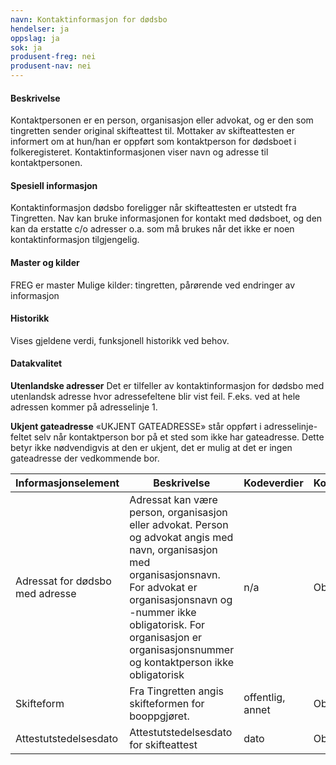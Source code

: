 ```yaml
---
navn: Kontaktinformasjon for dødsbo
hendelser: ja
oppslag: ja
sok: ja
produsent-freg: nei
produsent-nav: nei
---
```


#### Beskrivelse

Kontaktpersonen er en person, organisasjon eller advokat, og er den som tingretten sender original skifteattest til. Mottaker av
skifteattesten er informert om at hun/han er oppført som kontaktperson for dødsboet i folkeregisteret. Kontaktinformasjonen viser navn og
adresse til kontaktpersonen.

#### Spesiell informasjon

Kontaktinformasjon dødsbo foreligger når skifteattesten er utstedt fra Tingretten. Nav kan bruke informasjonen for kontakt med dødsboet, 
og den kan da erstatte c/o adresser o.a. som må brukes når det ikke er noen kontaktinformasjon tilgjengelig.

#### Master og kilder

FREG er master
Mulige kilder: tingretten, pårørende ved endringer av informasjon

#### Historikk

Vises gjeldene verdi, funksjonell historikk ved behov.

#### Datakvalitet
**Utenlandske adresser**
Det er tilfeller av kontaktinformasjon for dødsbo med utenlandsk adresse hvor adressefeltene blir vist feil. F.eks. ved at hele adressen kommer på adresselinje 1. 

**Ukjent gateadresse**
«UKJENT GATEADRESSE» står oppført i adresselinje-feltet selv når kontaktperson bor på et sted som ikke har gateadresse. Dette betyr ikke nødvendigvis at den er ukjent, det er mulig at det er ingen gateadresse der vedkommende bor. 

| Informasjonselement | Beskrivelse | Kodeverdier| Kompletthet | Kvalitet |
|--|--|--|--|--|
| Adressat for dødsbo med adresse | Adressat kan være person, organisasjon eller advokat. Person og advokat angis med navn, organisasjon med organisasjonsnavn. For advokat er organisasjonsnavn og -nummer ikke obligatorisk. For organisasjon er organisasjonsnummer  og kontaktperson ikke obligatorisk | n/a | Obligatorisk | God kvalitet, opplysningene er overført fra Tingretten som utsteder skifteattesten. |
| Skifteform | Fra Tingretten angis skifteformen for booppgjøret. | offentlig, annet | Obligatorisk | God |
| Attestutstedelsesdato | Attestutstedelsesdato for skifteattest | dato | Obligatorisk | God |
